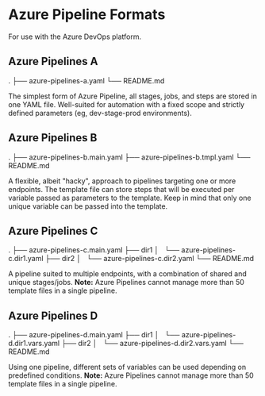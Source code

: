 # Azure Pipeline Formats
For use with the Azure DevOps platform.

## Azure Pipelines A
.
├── azure-pipelines-a.yaml
└── README.md

The simplest form of Azure Pipeline, all stages, jobs, and steps are stored in one YAML file. Well-suited for automation with a fixed scope and strictly defined parameters (eg, dev-stage-prod environments).

## Azure Pipelines B
.
├── azure-pipelines-b.main.yaml
├── azure-pipelines-b.tmpl.yaml
└── README.md

A flexible, albeit "hacky", approach to pipelines targeting one or more endpoints. The template file can store steps that will be executed per variable passed as parameters to the template. Keep in mind that only one unique variable can be passed into the template.

## Azure Pipelines C
.
├── azure-pipelines-c.main.yaml
├── dir1
│   └── azure-pipelines-c.dir1.yaml
├── dir2
│   └── azure-pipelines-c.dir2.yaml
└── README.md

A pipeline suited to multiple endpoints, with a combination of shared and unique stages/jobs.
**Note:** Azure Pipelines cannot manage more than 50 template files in a single pipeline.

## Azure Pipelines D
.
├── azure-pipelines-d.main.yaml
├── dir1
│   └── azure-pipelines-d.dir1.vars.yaml
├── dir2
│   └── azure-pipelines-d.dir2.vars.yaml
└── README.md

Using one pipeline, different sets of variables can be used depending on predefined conditions.
**Note:** Azure Pipelines cannot manage more than 50 template files in a single pipeline.
